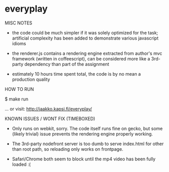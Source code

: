 everyplay
=========

MISC NOTES

 - the code could be much simpler if it was solely optimized for the task; artificial complexity has been added to demonstrate various javascript idioms

 - the renderer.js contains a rendering engine extracted from author's mvc framework (written in coffeescript), can be considered more like a 3rd-party dependency than part of the assignment

 - estimately 10 hours time spent total, the code is by no mean a production quality

HOW TO RUN

$ make run

... or visit: http://jaakko.kapsi.fi/everyplay/

KNOWN ISSUES / WONT FIX (TIMEBOXED)

 - Only runs on webkit, sorry. The code itself runs fine on gecko, but some (likely trivial) issue prevents the rendering engine properly working.

 - The 3rd-party nodefront server is too dumb to serve index.html for other than root path, so reloading only works on frontpage.

 - Safari/Chrome both seem to block until the mp4 video has been fully loaded :(
